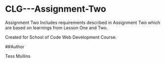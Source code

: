 # CLG---Assignment-Two
Assignment Two
Includes requirements described in Assignment Two which are based on learnings from Lesson One and Two. 

Created for School of Code Web Development Course. 

##Author

Tess Mullins

